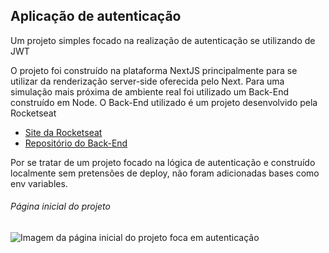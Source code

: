 ## Aplicação de autenticação

Um projeto simples focado na realização de autenticação se utilizando de JWT 

O projeto foi construído na plataforma NextJS principalmente para se utilizar da renderização server-side oferecida pelo Next. Para uma simulação mais próxima de ambiente real foi utilizado um Back-End construído em Node. O Back-End utilizado é um projeto desenvolvido pela Rocketseat

* [Site da Rocketseat](https://www.rocketseat.com.br/)
* [Repositório do Back-End](https://github.com/rocketseat-education/ignite-reactjs-auth-backend)

Por se tratar de um projeto focado na lógica de autenticação e construído localmente sem pretensões de deploy, não foram adicionadas bases como env variables.  

###### Página inicial do projeto

![Imagem da página inicial do projeto foca em autenticação](https://github.com/NikisGabriel/auth-jwt/blob/main/public/auth.png)

